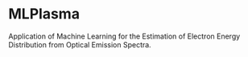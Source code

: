 # MLPlasma
Application of Machine Learning for the Estimation of Electron Energy Distribution from Optical Emission Spectra.
